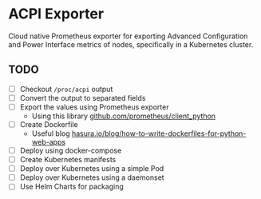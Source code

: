 # ACPI Exporter

Cloud native Prometheus exporter for exporting Advanced Configuration and Power Interface metrics of nodes, specifically in a Kubernetes cluster.

## TODO

- [ ] Checkout `/proc/acpi` output
- [ ] Convert the output to separated fields
- [ ] Export the values using Prometheus exporter
  - Using this library [github.com/prometheus/client_python](https://github.com/prometheus/client_python)
- [ ] Create Dockerfile
  - Useful blog [hasura.io/blog/how-to-write-dockerfiles-for-python-web-apps](https://hasura.io/blog/how-to-write-dockerfiles-for-python-web-apps-6d173842ae1d)
- [ ] Deploy using docker-compose
- [ ] Create Kubernetes manifests
- [ ] Deploy over Kubernetes using a simple Pod
- [ ] Deploy over Kubernetes using a daemonset
- [ ] Use Helm Charts for packaging
